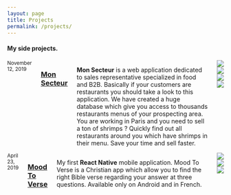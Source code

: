 ```yaml
---
layout: page
title: Projects
permalink: /projects/
---
```

<script async src="https://www.googletagmanager.com/gtag/js?id=UA-90123342-2"></script>
<script>
  window.dataLayer = window.dataLayer || [];
  function gtag(){dataLayer.push(arguments);}
  gtag('js', new Date());

  gtag('config', 'UA-90123342-2');
</script>

<h4 class='title-sub'>My side projects.</h4>

<div class="row">
	<div class="small-12 columns">
	<sub>November 12, 2019</sub>
	<a href="https://www.monsecteur.com/" target="_blank"><h3>Mon Secteur</h3></a>
    <p><b>Mon Secteur</b> is a web application dedicated to sales representative specialized in food and B2B. Basically if your customers are restaurants you should take a look to this application. We have created a huge database which give you access to thousands restaurants menus of your prospecting area. You are working in Paris and you need to sell a ton of shrimps ? Quickly find out all restaurants around you which have shrimps in their menu. Save your time and sell faster.</p>
    <div class='screenshot-app'>
      <img class="screenshot-web" src="{{ site.thumb_4 }}" />
      <img class="screenshot-web" src="{{ site.thumb_7 }}" />
      <img class="screenshot-web" src="{{ site.thumb_5 }}" />
      <img class="screenshot-web" src="{{ site.thumb_6 }}" />
    </div>
	</div>
</div>

<div class="row">
	<div class="small-12 columns">
	<sub>April 23, 2019</sub>
	<a href="https://play.google.com/store/apps/details?id=com.moodtoverse.moodtoverse" target="_blank"><h3>Mood To Verse</h3></a>
    <p>My first <b>React Native</b> mobile application. Mood To Verse is a Christian app which allow you to find the right Bible verse regarding your answer at three questions. Available only on Android and in French. </p>
    <div class='screenshot-app'>
      <img class="screenshot" src="{{ site.thumb_3 }}" />
      <img class="screenshot" src="{{ site.thumb_2 }}" />
      <img class="screenshot" src="{{ site.thumb_1 }}" />
    </div>
	</div>
</div>
